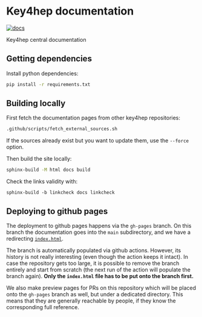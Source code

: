 # Key4hep documentation
[![docs](https://img.shields.io/badge/docs-main-blue.svg)](https://key4hep.github.io/key4hep-doc/)

Key4hep central documentation

## Getting dependencies

Install python dependencies:

```sh
pip install -r requirements.txt
```

## Building locally

First fetch the documentation pages from other key4hep repositories:

```sh
.github/scripts/fetch_external_sources.sh 
```

If the sources already exist but you want to update them, use the `--force` option.

Then build the site locally:

```sh
sphinx-build -M html docs build
```

Check the links validity with:

```
sphinx-build -b linkcheck docs linkcheck
```

## Deploying to github pages

The deployment to github pages happens via the `gh-pages` branch. On this branch
the documentation goes into the `main` subdirectory, and we have a redirecting
[`index.html`](./index.html).

The branch is automatically populated via github actions. However, its history
is not really interesting (even though the action keeps it intact). In case the
repository gets too large, it is possible to remove the branch entirely and
start from scratch (the next run of the action will populate the branch again).
**Only the `index.html` file has to be put onto the branch first.**

We also make preview pages for PRs on this repository which will be placed onto
the `gh-pages` branch as well, but under a dedicated directory. This means that
they are generally reachable by people, if they know the corresponding full
reference.
